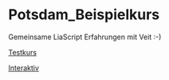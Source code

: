 # Potsdam_Beispielkurs
Gemeinsame LiaScript Erfahrungen mit Veit :-)

[Testkurs](https://github.com/SebastianZug/Potsdam_Beispielkurs/blob/main/LiaScript_SZ.md)

[Interaktiv](https://liascript.github.io/course/?https://raw.githubusercontent.com/SebastianZug/Potsdam_Beispielkurs/main/LiaScript_SZ.md)